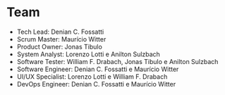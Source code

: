 # Team

- Tech Lead: Denian C. Fossatti
- Scrum Master: Maurício Witter
- Product Owner: Jonas Tibulo
- System Analyst: Lorenzo Lotti e Anilton Sulzbach
- Software Tester: William F. Drabach, Jonas Tibulo e Anilton Sulzbach
- Software Engineer: Denian C. Fossatti e Maurício Witter
- UI/UX Specialist: Lorenzo Lotti e William F. Drabach
- DevOps Engineer: Denian C. Fossatti e Maurício Witter
